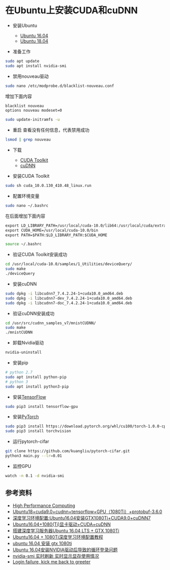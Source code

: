 # 在Ubuntu上安装CUDA和cuDNN

* 安装Ubuntu
    * [Ubuntu 16.04](http://releases.ubuntu.com/16.04/)
    * [Ubuntu 18.04](http://releases.ubuntu.com/18.04/)

* 准备工作
```bash
sudo apt update
sudo apt install nvidia-smi
```

* 禁用nouveau驱动
```bash
sudo nano /etc/modprobe.d/blacklist-nouveau.conf
```
增加下面内容
```txt
blacklist nouveau
options nouveau modeset=0
```
```bash
sudo update-initramfs -u
```

* 重启
查看没有任何信息，代表禁用成功
```bash
lsmod | grep nouveau
```

* 下载
    * [CUDA Toolkit](https://developer.nvidia.com/cuda-downloads?target_os=Linux&target_arch=x86_64&target_distro=Ubuntu&target_version=1804&target_type=runfilelocal)
    * [cuDNN](https://developer.nvidia.com/rdp/cudnn-download)

* 安装CUDA Toolkit
```bash
sudo sh cuda_10.0.130_410.48_linux.run
```

* 配置环境变量
```bash
sudo nano ~/.bashrc
```
在后面增加下面内容
```txt
export LD_LIBRARY_PATH=/usr/local/cuda-10.0/lib64:/usr/local/cuda/extras/CPUTI/lib64
export CUDA_HOME=/usr/local/cuda-10.0/bin
export PATH=$PATH:$LD_LIBRARY_PATH:$CUDA_HOME
```
```bash
source ~/.bashrc
```

* 验证CUDA Toolkit安装成功
```bash
cd /usr/local/cuda-10.0/samples/1_Utilities/deviceQuery/
sudo make
./deviceQuery
```

* 安装cuDNN
```bash
sudo dpkg -i libcudnn7_7.4.2.24-1+cuda10.0_amd64.deb 
sudo dpkg -i libcudnn7-dev_7.4.2.24-1+cuda10.0_amd64.deb
sudo dpkg -i libcudnn7-doc_7.4.2.24-1+cuda10.0_amd64.deb
```

* 验证cuDNN安装成功
```bash
cd /usr/src/cudnn_samples_v7/mnistCUDNN/
sudo make
./mnistCUDNN
```

* 卸载Nvidia驱动
```bash
nvidia-uninstall
```

* 安装pip
```bash
# python 2.7
sudo apt install python-pip
# python 3
sudo apt install python3-pip
```

* 安装[TensorFlow](https://www.tensorflow.org/install/)
```bash
sudo pip3 install tensorflow-gpu
```

* 安装[PyTorch](https://pytorch.org)
```bash
sudo pip3 install https://download.pytorch.org/whl/cu100/torch-1.0.0-cp36-cp36m-linux_x86_64.whl
sudo pip3 install torchvision
```

* 运行pytorch-cifar
```bash
git clone https://github.com/kuangliu/pytorch-cifar.git
python3 main.py --lr=0.01
```

* 监控GPU
```bash
watch -n 0.1 -d nvidia-smi
```

## 参考资料
* [High Performance Computing](https://developer.nvidia.com/computeworks)
* [Ubuntu18+cuda9.0+cudnn+tensorflow+GPU（1080Ti）+protobuf-3.6.0](https://blog.csdn.net/m0_37407756/article/details/80769952)
* [深度学习环境配置:Ubuntu16.04安装GTX1080Ti+CUDA9.0+cuDNN7](https://www.cnblogs.com/tanwc/p/9375161.html)
* [Ubuntu16.04+1080(Ti)显卡驱动+CUDA+cuDNN](https://blog.csdn.net/lwplwf/article/details/79881699)
* [搭建深度学习服务器Ubuntu 16.04 LTS + GTX 1080Ti](https://www.jianshu.com/p/4e64cb45a5a4)
* [Ubuntu16.04 + 1080Ti深度学习环境配置教程](https://www.jianshu.com/p/5b708817f5d8)
* [ubuntu 16.04 安装 gtx 1080ti](https://blog.csdn.net/lewif/article/details/79083452)
* [Ubuntu 16.04安装NVIDIA驱动后导致的循环登录问题](https://blog.csdn.net/gavinmiaoc/article/details/79748689)
* [nvidia-smi 实时刷新 实时显示显存使用情况](https://blog.csdn.net/sinat_26871259/article/details/82684582)
* [Login failure, kick me back to greeter](https://ubuntuforums.org/showthread.php?t=2361640)